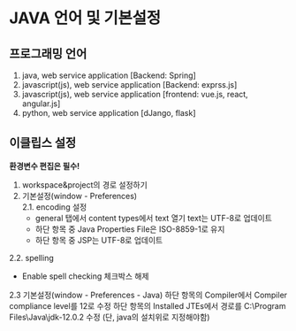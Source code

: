 JAVA 언어 및 기본설정
==========================
프로그래밍 언어
-------------------
1. java, web service application [Backend: Spring]
2. javascript(js), web service application [Backend: exprss.js]
3. javascript(js), web service application [frontend: vue.js, react, angular.js]
4. python, web service application [dJango, flask]

이클립스 설정
-----------------------
**환경변수 편집은 필수!**

1. workspace&project의 경로 설정하기
2. 기본설정(window - Preferences)    
2.1. encoding 설정
   - general 탭에서 content types에서 text 열기 text는 UTF-8로 업데이트  
   - 하단 항목 중 Java Properties File은 ISO-8859-1로 유지   
   - 하단 항목 중 JSP는 UTF-8로 업데이트
    
2.2. spelling 
   - Enable spell checking 체크박스 해제
 
2.3 기본설정(window - Preferences - Java)
    하단 항목의 Compiler에서 Compiler compliance level를 12로 수정 
    하단 항목의 Installed JTEs에서 경로를 C:\Program Files\Java\jdk-12.0.2 수정 (단, java의 설치위로 지정해야함)
